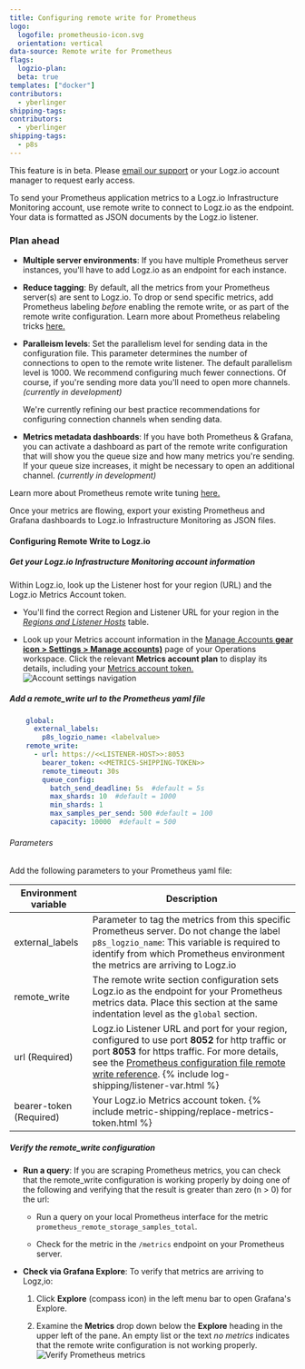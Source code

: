 ```yaml
---
title: Configuring remote write for Prometheus 
logo:
  logofile: prometheusio-icon.svg
  orientation: vertical
data-source: Remote write for Prometheus
flags:
  logzio-plan:  
  beta: true
templates: ["docker"]
contributors:
  - yberlinger
shipping-tags:
contributors:
  - yberlinger
shipping-tags:  
  - p8s
---
```


This feature is in beta. Please [email our support](mailto:help@logz.io?subject=Requesting%20early%20access%20for%20p8s.%20Thanks) or your Logz.io account manager to request early access. 

To send your Prometheus application metrics to a Logz.io Infrastructure Monitoring account, use remote write to connect to Logz.io as the endpoint. Your data is formatted as JSON documents by the Logz.io listener. 

### Plan ahead

* **Multiple server environments**: If you have multiple Prometheus server instances, you'll have to add Logz.io as an endpoint for each instance. 

* **Reduce tagging**: By default, all the metrics from your Prometheus server(s) are sent to Logz.io. To drop or send specific metrics, add Prometheus labeling _before_ enabling the remote write, or as part of the remote write configuration.  Learn more about Prometheus relabeling tricks [here.](https://medium.com/quiq-blog/prometheus-relabeling-tricks-6ae62c56cbda)


* **Paralleism levels**: Set the parallelism level for sending data in the configuration file. 
    This parameter determines the number of connections to open to the remote write listener.  The default parallelism level is 1000. We recommend configuring much fewer connections. Of course, if you're sending more data you'll need to open more channels. _(currently in development)_
    
    We're currently refining our best practice recommendations for configuring connection channels when sending data.

* **Metrics metadata dashboards**: If you have both Prometheus & Grafana, you can activate a dashboard as part of the remote write configuration that will show you the queue size and how many metrics you're sending. If your queue size increases, it might be necessary to open an additional channel. _(currently in development)_

Learn more about Prometheus remote write tuning [here.](https://prometheus.io/docs/practices/remote_write/) 

Once your metrics are flowing, export your existing Prometheus and Grafana dashboards to Logz.io Infrastructure Monitoring as JSON files.  

#### Configuring Remote Write to Logz.io


<div class="tasklist">

##### Get your Logz.io Infrastructure Monitoring account information
Within Logz.io, look up the Listener host for your region (URL) and the Logz.io Metrics Account token.

+ You'll find the correct Region and Listener URL for your region in the [_Regions and Listener Hosts_]({{site.baseurl}}/user-guide/accounts/account-region.html#available-regions) table. 

+ Look up your Metrics account information in the [Manage Accounts **gear icon > Settings > Manage accounts)**](https://app.logz.io/#/dashboard/settings/manage-accounts) page of your Operations workspace. Click the relevant **Metrics account plan** to display its details, including your [Metrics account token.]({{site.baseurl}}//user-guide/accounts/finding-your-metrics-account-token/)
![Account settings navigation](https://dytvr9ot2sszz.cloudfront.net/logz-docs/grafana/p8s-account-token00.png)

##### Add a remote_write url to the Prometheus yaml file


```yaml
    global:
      external_labels:
        p8s_logzio_name: <labelvalue>
    remote_write:
      - url: https://<<LISTENER-HOST>>:8053
        bearer_token: <<METRICS-SHIPPING-TOKEN>> 
        remote_timeout: 30s
        queue_config:
          batch_send_deadline: 5s  #default = 5s
          max_shards: 10  #default = 1000
          min_shards: 1
          max_samples_per_send: 500 #default = 100
          capacity: 10000  #default = 500

```

###### Parameters   

Add the following parameters to your Prometheus yaml file:

| Environment variable | Description |
|---|---|
| external_labels | Parameter to tag the metrics from this specific Prometheus server. Do not change the label `p8s_logzio_name`: This variable is required to identify from which Prometheus environment the metrics are arriving to Logz.io  |
| remote_write | The remote write section configuration sets Logz.io as the endpoint for your Prometheus metrics data. Place this section at the same indentation level as the `global` section. |
|url (Required)| Logz.io Listener URL and port for your region, configured to use port **8052** for http traffic or port **8053** for https traffic. For more details, see the [Prometheus configuration file remote write reference](https://prometheus.io/docs/prometheus/latest/configuration/configuration/#remote_write). {% include log-shipping/listener-var.html %}  |
| bearer-token (Required) | Your Logz.io Metrics account token. {% include metric-shipping/replace-metrics-token.html %}   |
   

##### Verify the remote_write configuration


+ **Run a query**: If you are scraping Prometheus metrics, you can check that the remote_write configuration is working properly by doing one of the following and verifying that the result is greater than zero (n > 0) for the url:

  * Run a query on your local Prometheus interface for the metric `prometheus_remote_storage_samples_total`.

  * Check for the metric in the `/metrics` endpoint on your Prometheus server. 

+ **Check via Grafana Explore**: To verify that metrics are arriving to Logz,io: 

  1. Click **Explore** (compass icon) in the left menu bar to open Grafana's Explore. 

  1. Examine the **Metrics** drop down below the **Explore** heading in the upper left of the pane. 
  An empty list or the text _no metrics_ indicates that the remote write configuration is not working properly. 
  ![Verify Prometheus metrics](https://dytvr9ot2sszz.cloudfront.net/logz-docs/grafana/p8smetrics_arriving.png)